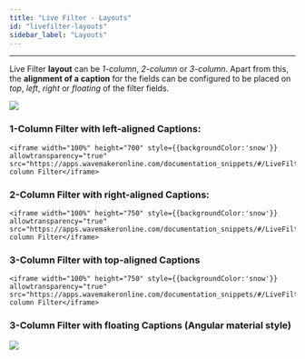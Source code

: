 ```yaml
---
title: "Live Filter - Layouts"
id: "livefilter-layouts"
sidebar_label: "Layouts"
---
```

---

Live Filter **layout** can be _1-column_, _2-column_ or _3-column_. Apart from this, the **alignment of a caption** for the fields can be configured to be placed on _top_, _left_, _right_ or _floating_ of the filter fields.

[![](/learn/assets/lftr_layout.png)](/learn/assets/lftr_layout.png)

### 1-Column Filter with left-aligned Captions: 
    
    <iframe width="100%" height="700" style={{backgroundColor:'snow'}} allowtransparency="true" src="https://apps.wavemakeronline.com/documentation_snippets/#/LiveFilter">1-column Filter</iframe>
    
### 2-Column Filter with right-aligned Captions: 
    
    <iframe width="100%" height="750" style={{backgroundColor:'snow'}} allowtransparency="true" src="https://apps.wavemakeronline.com/documentation_snippets/#/LiveFilterwithTwoCol">2-column Filter</iframe>
    
### 3-Column Filter with top-aligned Captions 
    
    <iframe width="100%" height="750" style={{backgroundColor:'snow'}} allowtransparency="true" src="https://apps.wavemakeronline.com/documentation_snippets/#/LiveFilterwithThreeCol">3-column Filter</iframe>

### 3-Column Filter with floating Captions (Angular material style)
    
[![](/learn/assets/liveFilterWithThreeCol.png)](/learn/assets/liveFilterWithThreeCol.png)
